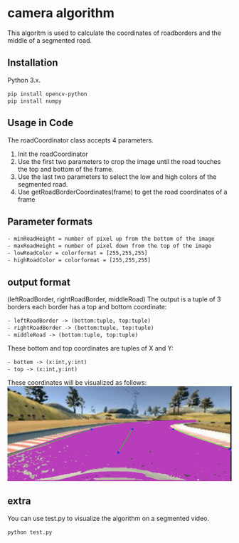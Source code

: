 # camera algorithm
This algoritm is used to calculate the coordinates of roadborders and the middle of a segmented road.

## Installation
Python 3.x.
```
pip install opencv-python
pip install numpy
```
## Usage in Code
The roadCoordinator class accepts 4 parameters.
1. Init the roadCoordinator
2. Use the first two parameters to crop the image until the road touches the top and bottom of the frame.
3. Use the last two parameters to select the low and high colors of the segmented road.
4. Use getRoadBorderCoordinates(frame) to get the road coordinates of a frame

## Parameter formats
    - minRoadHeight = number of pixel up from the bottom of the image
    - maxRoadHeight = number of pixel down from the top of the image
    - lowRoadColor = colorformat = [255,255,255]
    - highRoadColor = colorformat = [255,255,255]

## output format
(leftRoadBorder, rightRoadBorder, middleRoad)
The output is a tuple of 3 borders each border has a top and bottom coordinate:

    - leftRoadBorder -> (bottom:tuple, top:tuple)
    - rightRoadBorder -> (bottom:tuple, top:tuple)
    - middleRoad -> (bottom:tuple, top:tuple)

These bottom and top coordinates are tuples of X and Y:

    - bottom -> (x:int,y:int)
    - top -> (x:int,y:int)


These coordinates will be visualized as follows:
![Alt text](./doc.png "Roadcoordinator visualisation")

## extra
You can use test.py to visualize the algorithm on a segmented video.
```
python test.py
```